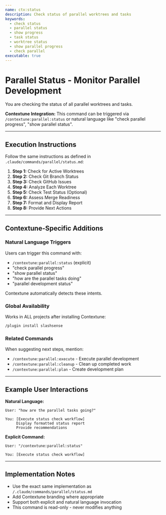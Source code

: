 ```yaml
---
name: ctx:status
description: Check status of parallel worktrees and tasks
keywords:
  - check status
  - parallel status
  - show progress
  - task status
  - worktree status
  - show parallel progress
  - check parallel
executable: true
---
```


# Parallel Status - Monitor Parallel Development

You are checking the status of all parallel worktrees and tasks.

**Contextune Integration:** This command can be triggered via `/contextune:parallel:status` or natural language like "check parallel progress", "show parallel status".

---

## Execution Instructions

Follow the same instructions as defined in `.claude/commands/parallel/status.md`:

1. **Step 1:** Check for Active Worktrees
2. **Step 2:** Check Git Branch Status
3. **Step 3:** Check GitHub Issues
4. **Step 4:** Analyze Each Worktree
5. **Step 5:** Check Test Status (Optional)
6. **Step 6:** Assess Merge Readiness
7. **Step 7:** Format and Display Report
8. **Step 8:** Provide Next Actions

---

## Contextune-Specific Additions

### Natural Language Triggers

Users can trigger this command with:
- `/contextune:parallel:status` (explicit)
- "check parallel progress"
- "show parallel status"
- "how are the parallel tasks doing"
- "parallel development status"

Contextune automatically detects these intents.

### Global Availability

Works in ALL projects after installing Contextune:

```bash
/plugin install slashsense
```

### Related Commands

When suggesting next steps, mention:
- `/contextune:parallel:execute` - Execute parallel development
- `/contextune:parallel:cleanup` - Clean up completed work
- `/contextune:parallel:plan` - Create development plan

---

## Example User Interactions

**Natural Language:**
```
User: "how are the parallel tasks going?"

You: [Execute status check workflow]
     Display formatted status report
     Provide recommendations
```

**Explicit Command:**
```
User: "/contextune:parallel:status"

You: [Execute status check workflow]
```

---

## Implementation Notes

- Use the exact same implementation as `/.claude/commands/parallel/status.md`
- Add Contextune branding where appropriate
- Support both explicit and natural language invocation
- This command is read-only - never modifies anything
